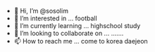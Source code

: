 - 👋 Hi, I’m @sosolim
- 👀 I’m interested in ... football
- 🌱 I’m currently learning ... highschool study
- 💞️ I’m looking to collaborate on ... .......
- 📫 How to reach me ... come to korea daejeon

<!---
sosolim/sosolim is a ✨ special ✨ repository because its `README.md` (this file) appears on your GitHub profile.
You can click the Preview link to take a look at your changes.
--->
